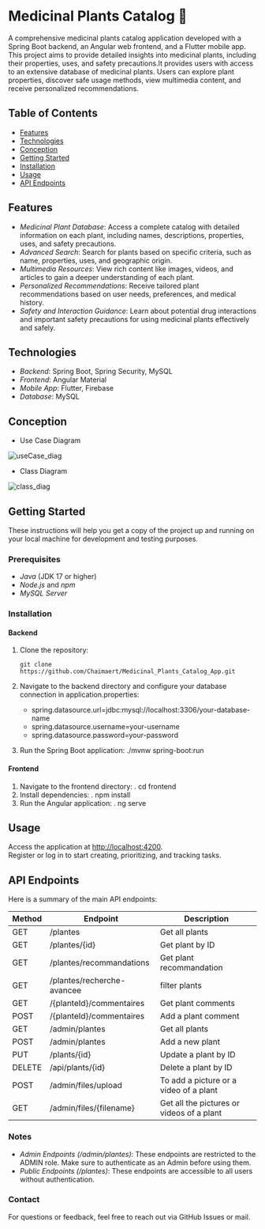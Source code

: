 # Medicinal Plants Catalog 🌿

A comprehensive medicinal plants catalog application developed with a Spring Boot backend, an Angular web frontend, and a Flutter mobile app. 
This project aims to provide detailed insights into medicinal plants, including their properties, uses, and safety precautions.It provides users with access to an extensive database of medicinal plants. Users can explore plant properties, discover safe usage methods, view multimedia content, and receive personalized recommendations.

## Table of Contents
- [Features](#features)
- [Technologies](#technologies)
- [Conception](#concception)
- [Getting Started](#getting-started)
- [Installation](#installation)
- [Usage](#usage)
- [API Endpoints](#api-endpoints)

## Features
  - *Medicinal Plant Database*: Access a complete catalog with detailed information on each plant, including names, descriptions, properties, uses, and safety precautions.
  - *Advanced Search*: Search for plants based on specific criteria, such as name, properties, uses, and geographic origin.
  - *Multimedia Resources*: View rich content like images, videos, and articles to gain a deeper understanding of each plant.
  - *Personalized Recommendations*: Receive tailored plant recommendations based on user needs, preferences, and medical history.
  - *Safety and Interaction Guidance*: Learn about potential drug interactions and important safety precautions for using medicinal plants effectively and safely.

## Technologies
  - *Backend*: Spring Boot, Spring Security, MySQL
  - *Frontend*: Angular Material
  - *Mobile App*: Flutter, Firebase
  - *Database*: MySQL
    
## Conception

 - Use Case Diagram

![useCase_diag](https://github.com/user-attachments/assets/a7574db2-4d65-4cc3-8184-de2e96c1d5f9)

 - Class Diagram

![class_diag](https://github.com/user-attachments/assets/e50c5b46-6376-4345-85c1-263a8902eb7f)


## Getting Started
These instructions will help you get a copy of the project up and running on your local machine for development and testing purposes.

### Prerequisites
  - *Java* (JDK 17 or higher)
  - *Node.js* and *npm*
  - *MySQL Server*

### Installation

#### Backend
1. Clone the repository:
   ```
   git clone https://github.com/Chaimaert/Medicinal_Plants_Catalog_App.git

2. Navigate to the backend directory and configure your database connection in application.properties:
    - spring.datasource.url=jdbc:mysql://localhost:3306/your-database-name
    - spring.datasource.username=your-username
    - spring.datasource.password=your-password
  
3. Run the Spring Boot application:
   ./mvnw spring-boot:run
   
#### Frontend
1. Navigate to the frontend directory:
   . cd frontend
2. Install dependencies:
   . npm install
3. Run the Angular application:
   . ng serve

## Usage
Access the application at [http://localhost:4200](http://localhost:4200).  
Register or log in to start creating, prioritizing, and tracking tasks.

## API Endpoints
Here is a summary of the main API endpoints:

| Method | Endpoint           | Description                  |
|--------|---------------------|------------------------------|
| GET    | /plantes          | Get all plants     |
| GET    | /plantes/{id}     | Get  plant by ID |
| GET    | /plantes/recommandations  | Get plant recommandation|
| GET    | /plantes/recherche-avancee  | filter plants|
| GET    | /{planteId}/commentaires  | Get plant comments|
| POST    | /{planteId}/commentaires  | Add a plant comment|
| GET    | /admin/plantes     | Get all plants|
| POST   | /admin/plantes          | Add a new plant  |
| PUT    | /plants/{id}     | Update a plant by ID |
| DELETE | /api/plants/{id}     | Delete a plant by ID |
| POST    | /admin/files/upload     | To add a picture or a video of a  plant|
| GET    | /admin/files/{filename}   | Get all the pictures or videos of a  plant|

### Notes

  - *Admin Endpoints (/admin/plantes)*: These endpoints are restricted to the ADMIN role. Make sure to authenticate as an Admin before using them.
  - *Public Endpoints (/plantes)*: These endpoints are accessible to all users without authentication.


### Contact
For questions or feedback, feel free to reach out via GitHub Issues or mail.
